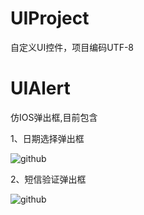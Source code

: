 # UIProject
自定义UI控件，项目编码UTF-8
# UIAlert
仿IOS弹出框,目前包含

1、日期选择弹出框

![github](https://github.com/UIAndroid/UIProject/tree/master/UIAlert/Images/DateDialog.png "github")

2、短信验证弹出框

![github](https://github.com/UIAndroid/UIProject/tree/master/UIAlert/Images/SMSDialog.png "github")
